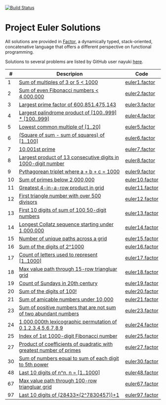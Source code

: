 [![Build Status](https://travis-ci.org/rkoeninger/euler.svg?branch=master)](https://travis-ci.org/rkoeninger/euler)

# Project Euler Solutions

All solutions are provided in [Factor](https://factorcode.org/), a dynamically typed, stack-oriented, concatenative language that offers a different perspective on functional programming.

Solutions to several problems are listed by GitHub user nayuki [here](https://github.com/nayuki/Project-Euler-solutions/blob/master/Answers.txt).

| #  | Descripion | Code |
|----|------------|------|
|  1 | [Sum of multiples of 3 or 5 < 1000](https://projecteuler.net/problem=1) | [euler1.factor](https://github.com/rkoeninger/euler/blob/master/src/euler1/euler1.factor) |
|  2 | [Sum of even Fibonacci numbers < 4,000,000](https://projecteuler.net/problem=2) | [euler2.factor](https://github.com/rkoeninger/euler/blob/master/src/euler2/euler2.factor) |
|  3 | [Largest prime factor of 600,851,475,143](https://projecteuler.net/problem=3) | [euler3.factor](https://github.com/rkoeninger/euler/blob/master/src/euler3/euler3.factor) |
|  4 | [Largest palindrome product of \[100..999\] * \[100..999\]](https://projecteuler.net/problem=4) | [euler4.factor](https://github.com/rkoeninger/euler/blob/master/src/euler4/euler4.factor) |
|  5 | [Lowest common multiple of \[1..20\]](https://projecteuler.net/problem=5) | [euler5.factor](https://github.com/rkoeninger/euler/blob/master/src/euler5/euler5.factor) |
|  6 | [\(Square of sum - sum of squares\) of \[1..100\]](https://projecteuler.net/problem=6) | [euler6.factor](https://github.com/rkoeninger/euler/blob/master/src/euler6/euler6.factor) |
|  7 | [10,001st prime](https://projecteuler.net/problem=7) | [euler7.factor](https://github.com/rkoeninger/euler/blob/master/src/euler7/euler7.factor) |
|  8 | [Largest product of 13 consecutive digits in 1000-digit number](https://projecteuler.net/problem=8) | [euler8.factor](https://github.com/rkoeninger/euler/blob/master/src/euler8/euler8.factor) |
|  9 | [Pythagorean triplet where a + b + c = 1000](https://projecteuler.net/problem=9) | [euler9.factor](https://github.com/rkoeninger/euler/blob/master/src/euler9/euler9.factor) |
| 10 | [Sum of primes below 2,000,000](https://projecteuler.net/problem=10) | [euler10.factor](https://github.com/rkoeninger/euler/blob/master/src/euler10/euler10.factor) |
| 11 | [Greatest 4-in-a-row product in grid](https://projecteuler.net/problem=11) | [euler11.factor](https://github.com/rkoeninger/euler/blob/master/src/euler11/euler11.factor) |
| 12 | [First triangle number with over 500 divisors](https://projecteuler.net/problem=12) | [euler12.factor](https://github.com/rkoeninger/euler/blob/master/src/euler12/euler12.factor) |
| 13 | [First 10 digits of sum of 100 50-digit numbers](https://projecteuler.net/problem=13) | [euler13.factor](https://github.com/rkoeninger/euler/blob/master/src/euler13/euler13.factor) |
| 14 | [Longest Collatz sequence starting under 1,000,000](https://projecteuler.net/problem=14) | [euler14.factor](https://github.com/rkoeninger/euler/blob/master/src/euler14/euler14.factor) |
| 15 | [Number of unique paths across a grid](https://projecteuler.net/problem=15) | [euler15.factor](https://github.com/rkoeninger/euler/blob/master/src/euler15/euler15.factor) |
| 16 | [Sum of the digits of 2^1000](https://projecteuler.net/problem=16) | [euler16.factor](https://github.com/rkoeninger/euler/blob/master/src/euler16/euler16.factor) |
| 17 | [Count of letters used to represent \[1..1000\]](https://projecteuler.net/problem=17) | [euler17.factor](https://github.com/rkoeninger/euler/blob/master/src/euler17/euler17.factor) |
| 18 | [Max value path through 15-row triangluar grid](https://projecteuler.net/problem=18) | [euler18.factor](https://github.com/rkoeninger/euler/blob/master/src/euler18/euler18.factor) |
| 19 | [Count of Sundays in 20th century](https://projecteuler.net/problem=19) | [euler19.factor](https://github.com/rkoeninger/euler/blob/master/src/euler19/euler19.factor) |
| 20 | [Sum of the digits of 100!](https://projecteuler.net/problem=20) | [euler20.factor](https://github.com/rkoeninger/euler/blob/master/src/euler20/euler20.factor) |
| 21 | [Sum of amicable numbers under 10,000](https://projecteuler.net/problem=21) | [euler21.factor](https://github.com/rkoeninger/euler/blob/master/src/euler21/euler21.factor) |
| 23 | [Sum of positive numbers that are not sum of two abundant numbers](https://projecteuler.net/problem=23) | [euler23.factor](https://github.com/rkoeninger/euler/blob/master/src/euler23/euler23.factor) |
| 24 | [1,000,000th lexicographic permutation of 0,1,2,3,4,5,6,7,8,9](https://projecteuler.net/problem=24) | [euler24.factor](https://github.com/rkoeninger/euler/blob/master/src/euler24/euler24.factor) |
| 25 | [Index of 1st 1000-digit Fibonacci number](https://projecteuler.net/problem=25) | [euler25.factor](https://github.com/rkoeninger/euler/blob/master/src/euler25/euler25.factor) |
| 27 | [Product of coefficients of quadratic with greatest number of primes](https://projecteuler.net/problem=27) | [euler27.factor](https://github.com/rkoeninger/euler/blob/master/src/euler27/euler27.factor) |
| 30 | [Sum of numbers equal to sum of each digit to 5th power](https://projecteuler.net/problem=30) | [euler30.factor](https://github.com/rkoeninger/euler/blob/master/src/euler30/euler30.factor) |
| 48 | [Last 10 digits of n^n, n = \[1..1000\]](https://projecteuler.net/problem=48) | [euler48.factor](https://github.com/rkoeninger/euler/blob/master/src/euler48/euler48.factor) |
| 67 | [Max value path through 100-row triangluar grid](https://projecteuler.net/problem=67) | [euler67.factor](https://github.com/rkoeninger/euler/blob/master/src/euler67/euler67.factor) |
| 97 | [Last 10 digits of (28433×(2^7830457))+1](https://projecteuler.net/problem=97) | [euler97.factor](https://github.com/rkoeninger/euler/blob/master/src/euler97/euler97.factor) |
